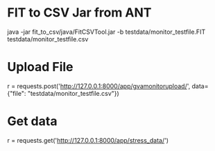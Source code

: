 
# FIT to CSV Jar from ANT
java -jar fit_to_csv/java/FitCSVTool.jar -b testdata/monitor_testfile.FIT testdata/monitor_testfile.csv

# Upload File
r = requests.post('http://127.0.0.1:8000/app/gvamonitorupload/', data={"file": "testdata/monitor_testfile.csv"})

# Get data
r = requests.get('http://127.0.0.1:8000/app/stress_data/')

